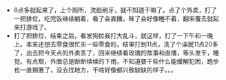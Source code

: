 + 8点多就起来了，上个厕所，洗脸刷牙，就不知道干嘛了。点了个外卖，打了一把排位，吃完饭继续躺着，看了会直播，眯了会好像睡不着，翻来覆去就起来打游戏了。
+ 打了把排位，结束之后，看发狗拉我打大乱斗，就这样，打了一下午和一晚上。本来还想去零食很忙买一些零食的，结果打到11点，洗了个澡就11点20多了，出去把今天点的外卖丢了，回来继续看玫瑰的故事和直播，等头发干，睡觉。有点颓，外面总是断断续续的下雨，不知道要干些什么能缓解犯困，跑步也一直搁置了，没去找地方，干啥好像都兴致缺缺的样子。。。